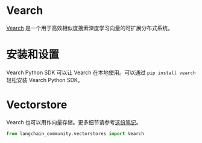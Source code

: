 # Vearch

[Vearch](https://github.com/vearch/vearch) 是一个用于高效相似度搜索深度学习向量的可扩展分布式系统。

# 安装和设置

Vearch Python SDK 可以让 Vearch 在本地使用。可以通过 `pip install vearch` 轻松安装 Vearch Python SDK。

# Vectorstore

Vearch 也可以用作向量存储。更多细节请参考[这份笔记](/docs/integrations/vectorstores/vearch)。

```python
from langchain_community.vectorstores import Vearch
```
